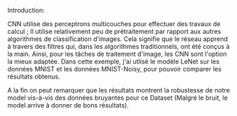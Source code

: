 Introduction:

CNN utilise des perceptrons multicouches pour effectuer des travaux de calcul ; Il utilise relativement peu de prétraitement par rapport aux autres algorithmes 
de classification d'images. Cela signifie que le réseau apprend à travers des filtres qui, dans les algorithmes traditionnels, ont été conçus à la main. Ainsi, 
pour les tâches de traitement d'image, les CNN sont l'option la mieux adaptée.
Dans cette exemple, j'ai utlisé le modèle LeNet sur les données MNIST et les données MNIST-Noisy, pour pouvoir comparer les résultats obtenus.

A la fin on peut remarquer que les résultats montrent la robustesse de notre model vis-à-vis des données bruyantes pour ce Dataset (Malgré le bruit, le model arrive à donner de bons résultats).
